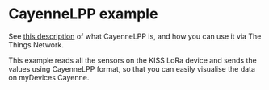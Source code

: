 # CayenneLPP example

See [this description](index.md) of what CayenneLPP is, and how you can use it via The Things Network.

This example reads all the sensors on the KISS LoRa device and sends the values using CayenneLPP format, so that you can easily visualise the data on myDevices Cayenne.
